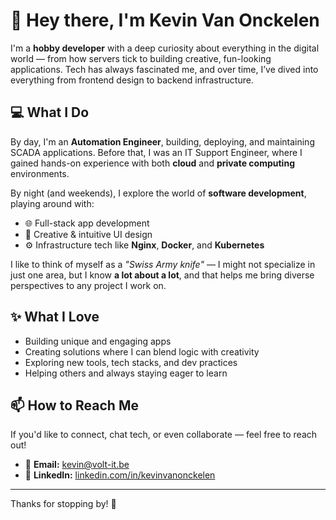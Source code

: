 # 👋 Hey there, I'm Kevin Van Onckelen

I'm a **hobby developer** with a deep curiosity about everything in the digital world — from how servers tick to building creative, fun-looking applications. Tech has always fascinated me, and over time, I’ve dived into everything from frontend design to backend infrastructure.

## 💻 What I Do

By day, I'm an **Automation Engineer**, building, deploying, and maintaining SCADA applications. Before that, I was an IT Support Engineer, where I gained hands-on experience with both **cloud** and **private computing** environments.

By night (and weekends), I explore the world of **software development**, playing around with:

- 🌐 Full-stack app development
- 🚀 Creative & intuitive UI design
- ⚙️ Infrastructure tech like **Nginx**, **Docker**, and **Kubernetes**

I like to think of myself as a *"Swiss Army knife"* — I might not specialize in just one area, but I know **a lot about a lot**, and that helps me bring diverse perspectives to any project I work on.

## ✨ What I Love

- Building unique and engaging apps
- Creating solutions where I can blend logic with creativity
- Exploring new tools, tech stacks, and dev practices
- Helping others and always staying eager to learn

## 📫 How to Reach Me

If you'd like to connect, chat tech, or even collaborate — feel free to reach out!

- 📧 **Email:** [kevin@volt-it.be](mailto:kevin@volt-it.be)
- 💼 **LinkedIn:** [linkedin.com/in/kevinvanonckelen](https://linkedin.com/in/kevinvanonckelen)

---

Thanks for stopping by! 🚀
